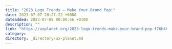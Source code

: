 ```yaml
---
title: "2023 Logo Trends — Make Your Brand Pop!"
date: 2023-07-07 20:27:22 +0000
dateadded: 2023-07-08 00:00:56 +0100
description: ""
link: "https://uxplanet.org/2023-logo-trends-make-your-brand-pop-f76b4607d184?source=rss----819cc2aaeee0---4"
category:
directory: _directory/ux-planet.md
---
```

